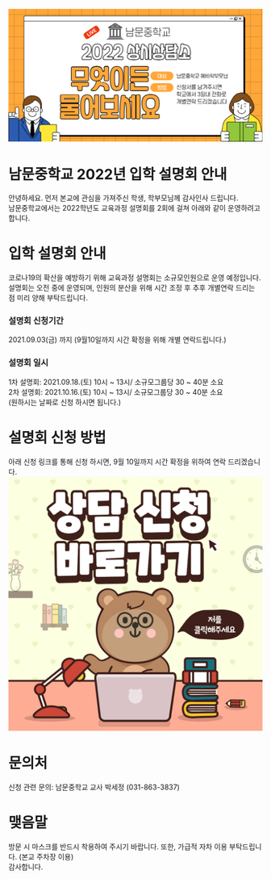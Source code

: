 ![안내이미지](/1617328317516.jpg)  

# 남문중학교 2022년 입학 설명회 안내
안녕하세요. 먼저 본교에 관심을 가져주신 학생, 학부모님께 감사인사 드립니다.<br/>
남문중학교에서는 2022학년도 교육과정 설명회를 2회에 걸쳐 아래와 같이 운영하려고 합니다. 

# 입학 설명회 안내
코로나19의 확산을 예방하기 위해 교육과정 설명회는 소규모인원으로 운영 예정입니다.<br/>
설명회는 오전 중에 운영되며, 인원의 분산을 위해 시간 조정 후 추후 개별연락 드리는 점 미리 양해 부탁드립니다.
 
### 설명회 신청기간
2021.09.03(금) 까지 (9월10일까지 시간 확정을 위해 개별 연락드립니다.)  

### 설명회 일시
1차 설명회: 2021.09.18.(토) 10시 ~ 13시/ 소규모그룹당 30 ~ 40분 소요<br/>
2차 설명회: 2021.10.16.(토) 10시 ~ 13시/ 소규모그룹당 30 ~ 40분 소요<br/>
              (원하시는 날짜로 신청 하시면 됩니다.)
<br/>
# 설명회 신청 방법
아래 신청 링크를 통해 신청 하시면, 9월 10일까지 시간 확정을 위하여 연락 드리겠습니다.
<br/>
**[![설명회 참석 신청하기](/1617328437676.jpg)](https://forms.gle/WKPe5DMQXcYihkcw8)**  

# 문의처
신청 관련 문의: 남문중학교 교사 박세정 (031-863-3837)

# 맺음말
방문 시 마스크를 반드시 착용하여 주시기 바랍니다. 또한, 가급적 자차 이용 부탁드립니다. (본교 주차장 이용)<br/>
감사합니다. 

<br/>
<br/>
<br/>
<br/>
<br/>
<br/>
<br/>
